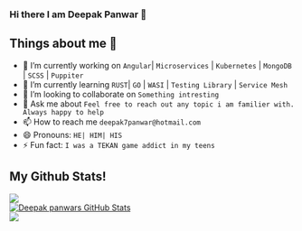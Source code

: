 ### Hi there I am Deepak Panwar 👋

<!--
**deepak7panwar/deepak7panwar** is a ✨ _special_ ✨ repository because its `README.md` (this file) appears on your GitHub profile.
-->

## Things about me 🙂

- 🔭 I’m currently working on `Angular`| `Microservices` | `Kubernetes` | `MongoDB` | `SCSS` | `Puppiter`
- 🌱 I’m currently learning `RUST`| `GO` | `WASI` | `Testing Library` | `Service Mesh`
- 👯 I’m looking to collaborate on `Something intresting`
- 💬 Ask me about `Feel free to reach out any topic i am familier with. Always happy to help`
- 📫 How to reach me `deepak7panwar@hotmail.com`
- 😄 Pronouns: `HE| HIM| HIS`
- ⚡ Fun fact: `I was a TEKAN game addict in my teens`


## My Github Stats!
<a href="https://github.com/deepak7panwar/deepak7panwar" style="display:flex;width:100%">
  <img align="center" src="https://github-readme-stats.vercel.app/api/top-langs/?username=deepak7panwar&hide=html,css" "style="display:block"/>
</a>
<a href="https://github.com/deepak7panwar/deepak7panwar"  style="display:block">
  <img align="center" src="https://github-readme-stats.vercel.app/api/?username=deepak7panwar&show_icons=true&line_height=32" alt="Deepak panwars GitHub Stats" "style="display:block"/>
</a>
<a href="https://github.com/deepak7panwar/deepak7panwar"  style="display:block">
 <img align="center" src="https://github-readme-stats.vercel.app/api/top-langs/?username=deepak7panwar&layout=compact">
</a>

